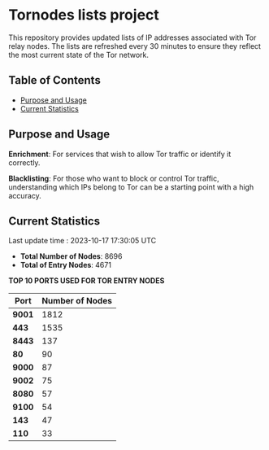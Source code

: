 # Tornodes lists project

This repository provides updated lists of IP addresses associated with Tor relay nodes. The lists are refreshed every 30 minutes to ensure they reflect the most current state of the Tor network.

## Table of Contents

- [Purpose and Usage](#purpose-and-usage)
- [Current Statistics](#current-statistics)


## Purpose and Usage

**Enrichment**: For services that wish to allow Tor traffic or identify it correctly.

**Blacklisting**: For those who want to block or control Tor traffic, understanding which IPs belong to Tor can be a starting point with a high accuracy.

## Current Statistics

Last update time : 2023-10-17 17:30:05 UTC

- **Total Number of Nodes**: 8696
- **Total of Entry Nodes**: 4671

**TOP 10 PORTS USED FOR TOR ENTRY NODES**

| **Port** | **Number of Nodes** |
|------|-----------------|
| **9001**   | 1812  |
| **443**   | 1535  |
| **8443**   | 137  |
| **80**   | 90  |
| **9000**   | 87  |
| **9002**   | 75  |
| **8080**   | 57  |
| **9100**   | 54  |
| **143**   | 47  |
| **110**   | 33  |

